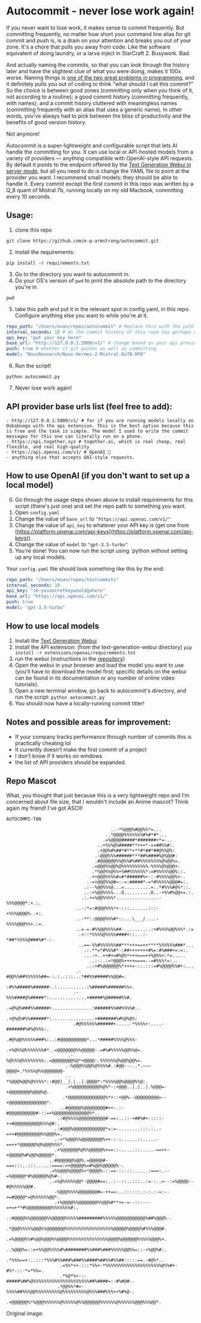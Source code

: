 # Autocommit - never lose work again!

If you never want to lose work, it makes sense to commit frequently. But committing frequently, no matter how short your command line alias for git commit and push is, is a drain on your attention and breaks you out of your zone. It's a chore that pulls you away from code. Like the software equivalent of doing laundry, or a larva inject in StarCraft 2. Busywork. Bad.

And actually naming the commits, so that you can look through the history later and have the slightest clue of what you were doing, makes it 100x worse. Naming things is [one of the two great problems in programming](https://martinfowler.com/bliki/TwoHardThings.html), and it definitely pulls you out of coding to think "what should I call this commit?" So the choice is between good zones (committing only when you think of it, not according to a routine); a good commit history (committing frequently, with names); and a commit history cluttered with meaningless names (committing frequently with an alias that uses a generic name). In other words, you've always had to pick between the bliss of productivity and the benefits of good version history.

Not anymore!

Autocommit is a super-lightweight and configurable script that lets AI handle the committing for you. It can use local or API-hosted models from a variety of providers — anything compatible with OpenAI-style API requests. By default it points to the endpoint offered by the [Text Generation Webui in server mode](https://github.com/oobabooga/text-generation-webui), but all you need to do is change the YAML file to point at the provider you want. I recommend small models: they should be able to handle it. Every commit except the first commit in this repo was written by a Q_8 quant of Mistral 7b, running locally on my old Macbook, committing every 10 seconds.

## Usage:

1. clone this repo
```
git clone https://github.com/e-p-armstrong/autocommit.git
```
2. Install the requirements:
```
pip install -r requirements.txt
```
3. Go to the directory you want to autocommit in.
4. Do your OS's version of `pwd` to print the absolute path to the directory you're in.
```
pwd
```
5. take this path and put it in the relevant spot in config.yaml, in this repo. Configure anything else you want to while you're at it.
```yaml
repo_path: "/Users/evan/repos/autocommit" # Replace this with the path to the repo you're working in (this repo wrote its own commits)
interval_seconds: 10 # As the commit history of this repo has perhaps demonstrated, once every 10 seconds is... a lot haha
api_key: "put your key here"
base_url: "http://127.0.0.1:5000/v1/" # change based on your api provider. This is the default root for Ooba. I actually don't know what the right setting for using OpenAI is, I think it might be https://api.openai.com/v1/ but I am not sure
push: true # whether it git pushes as well as committing
model: "NousResearch/Nous-Hermes-2-Mixtral-8x7B-DPO"
```
6. Run the script!
```
python autocommit.py
```
7. Never lose work again!

## API provider base urls list (feel free to add):
```
- http://127.0.0.1:5000/v1/ # for if you are running models locally on Oobabooga with the api extension. This is the best option because this is free and the task is simple. The model I used to write the commit messages for this one can literally run on a phone.
- https://api.together.xyz # together.ai, which is real cheap, real flexible, and real high-quality
- https://api.openai.com/v1/ # OpenAI 🤮
- anything else that accepts OAI-style requests.
```

## How to use OpenAI (if you don't want to set up a local model)
0. Go through the usage steps shown above to install requirements for this script (there's just one) and set the repo path to something you want.
1. Open `config.yaml`
2. Change the value of `base_url` to `"https://api.openai.com/v1/"` 
3. Change the value of `api_key` to whatever your API key is (get one from [https://platform.openai.com/api-keys](https://platform.openai.com/api-keys))
4. Change the value of `model` to `"gpt-3.5-turbo"`
5. You're done! You can now run the script using `python without setting up any local models.

Your `config.yaml` file should look something like this by the end:
```yaml
repo_path: "/Users/evan/repos/testcommits"
interval_seconds: 10
api_key: "sk-yousecretkeywouldgohere"
base_url: "https://api.openai.com/v1/"
push: true
model: "gpt-3.5-turbo"
```


## How to use local models
1. Install the [Text Generation Webui](https://github.com/oobabooga/text-generation-webui?tab=readme-ov-file#how-to-install)
2. Install the API extension: (from the text-generation-webui directory) `pip install -r extensions/openai/requirements.txt`
3. run the webui (instructions in the [repository](https://github.com/oobabooga/text-generation-webui?tab=readme-ov-file#how-to-install))
4. Open the webui in your browser and load the model you want to use (you'll have to download the model first; specific details on the webui can be found in its documentation or any number of online video tutorials).
5. Open a new terminal window, go back to autocommit's directory, and run the script: `python autocommit.py`
6. You should now have a locally-running commit titler!


## Notes and possible areas for improvement:
- If your company tracks performance through number of commits this is practically cheating lol
- It currently doesn't make the first commit of a project
- I don't know if it works on windows
- the list of API providers should be expanded.

## Repo Mascot
What, you thought that just because this is a very lightweight repo and I'm concerned about file size, that I wouldn't include an Anime mascot? Think again my friend! I've got ASCII!
```
AUTOCOMMI-TAN

                                       ..-*%@@@%#@@%%*=...                                          
                                     ..*@@@@%%%%%%%#%#*#*...                                        
                                    .=%@@@@#####*#######+*=-..                                      
                                  ..+%%%@%#####**+++*-=+##%%#:.                                     
                                  .+@@%#%##*#**+**#*##*##@%%@%:                                     
                                 .-@@@%%%######***##%####%@%@@#:                                    
                                 .#@@@@@@%%@%%#%##%%%%%%%%@%@@%=.                                   
                                .=@@@%%@@%@%%%%%%%%%%-%%%%@%@@@+-                                   
                                .*%@@%%@%%+%##%%%%%%*:=#%%%%%@@%::.                                 
                               .++@@@%%%%#=#*######%+-:-#%%%%@@%+-.                                 
                              .-=+@@@%%@#=:-=:#####*-=*#%%%%%@@@#=:.                                
                             .:--%@@%%%@...=..........=..*#%%%#@%*::.                               
                             ..:+%@@%%%%...O..........O..-+%%#%@@+=.:.                              
                            .:.+=%@@%%%%*................-%%%@@@@*:+.:.                             
                          ..-:*=:#@@@%%%*+-:::.......:::-+%%%@@@@%-.+:.                             
                          ..-**::@@@@%%%#*::...\___/....-%%%%@@@%%+.:=.                             
                          ..=-=-#%%@@%%%%##-..........:+#%%%%@@%%%*.:=                              
                           .+::*%%%%@%%%%####+::...:-*##*%%%%@###%#*-:.                             
                           ..==-%%#%%%%%%##***+++==++****%%%%%%###*...                              
                             .:.**=*#%%%#*-:##+++++++#%=:#%###+=:=:.                                
                             ...:+..++#+=#%@%*+++===++%@%%+:*=.....                                 
                               ..:-:.:=*@@@%++++====--=#%%%*=:..                                    
                              ..:+#%@@@@@@%*+++=-::.:::=#%@@@@%%#+:...                              
                          .-#@@%%##%%%%%%##=-:.:..:::...*##%%#####%%@@#=.                           
                          :#%%#####%######-.:...........:%#####%######%%+.                          
                         .-%%%####@%#####*:..............+#####%@#####%%#.                          
                         .=@%@%###%%#####+...............:######%%##%%%%#..                         
                         .+@%@%#%%######*:................+#######%#%@%@%:                          
                         .#@%%%%%%######+.....-*%%%%+:....-#######%#%@%%%:.                         
                         .#@%@@%%%%%###%:..:#@@@@@@@@@@*...*#####%%%%@%%%-                          
                        .+%@%%@%%%%%%%#*..=@@@@@@@%%@@@@@-.=#%#%%%%%@@%%@=.                         
                       .-%@%%%@%%%%%%%%:.=@@@@@@@@%@*+@@@@:.%%%%%%@%@@%@@%=.                        
                      .-%@@@%%@@%@%%%%#.:#@@---..*.———@@@@+.*%%%%@%%@@@@@@@-                        
                      .-*%@@@%@@%@%%%%*::#@@|__|.|..|.@@@@*:*%%%%@@%@@@@%%@:.                       
                      .+%@@@@@@@@@@%@%*-:+@@@..|.|..|.%@@@=-+@@@@@@@@%@@@%@.                        
                     .*@@@@@@@@@@@@@@%*+::+@@%--@@@@@@@@@=--+@@@@@@@@@@@@@@*.                       
                    ..#@@@@@%@@@@@@@@#++-.:-#@@@@@@@@@@#-::=+%@@@@@@@@@@@@@%*..                     
                   .:#@%%%%@@@@@@@@@@#-==:..::-+##%#+-::::-++#@@@@@@@@@@%%%@#:.                     
                  .:#@@@%@@@@@@@@@@@@*=:=-........:::.:..-=++#@@@@@@@@@%%@@@%=.                     
                  .-+*%@@@%%@@@@@@@@%++-:-:......::.....-==++*@@@@@@%@%@@@%%%*.                     
                  .+%@@@@@@%@%%@@@@@%+==::-.....::.....-==++-+@@@@@%#%@@%@@@@@*.                    
                ..#@@@@@@%@@%.=@@@@@#-===:::..:::.....:====:=+@@@@@%=#%@@%@@@@@%-.                  
                .=%%@@@%@@@@%+*@@@@%-::==-::.::......:===:.--=%@@@@@*#%@@@@@%@%#-.                  
                ..=%@%%%%%@@*-@@@@#==:..:--::..:::..:=-:..=--:=%@@@@--#@%%%%%@@#.                   
                  -%@@@%%%%@@@@@@@#=-++==:..::::::.:-:.:-=:--==#@@@@*=@%%%%%%@@*.                   
                  .+%@@@@%%@@@@@@@%%@@%#**+=-=--::----=+=+**#%@@@@@@@@@%%%%%%%#:.                   
                  .:#@@@@%%@@@@@@%%@@@@@%%%%%#########%%%%%@@@@@@@@@@@%##%@@@%-.                    
                   .*@@@%%%%%@@@%%@@@@@@@%%%%%%%%%%%%%%%%%%@@@@@%@@@@%#%%%@@@#.                     
                   .=%@@@@%%#%@@%@@@%%@@@@%%%%%%%%%%%%%%%@@@@%@@@@@@%%%%%@@@%+.                     
                   ..%@@@%=::=+%%@@%%%%#%########%%###%###%%%%%@@%%=::-+%@@%#:.                     
                    .*%%%==+:..:::*%%%#%%###%###%%####%##%%#%%##:::::==.-#@%*..                     
                    .=%%*++-:::*%%+-*%%%%%%%%%%%%%%%%%%%%%@%%#+-#%*-::-*=*%%=.                      
                    .*%@*%+-:-#####%##%@%%%%%%%%%%%%%%%%%%%%%##%####=:-#%#@#-.                      
                   .*@@%%*#=-%%%%##%%%@@%%%%%%%%%@%%%%%%%%%@%%%###%%%++%#%@-.                       
                  .+@@@@@@%*%@@@%%%%%%@%%%%%@%%@@@@@@%%%%%%@%%%%%%@@@%%%@@*.                        
```
Original image: 